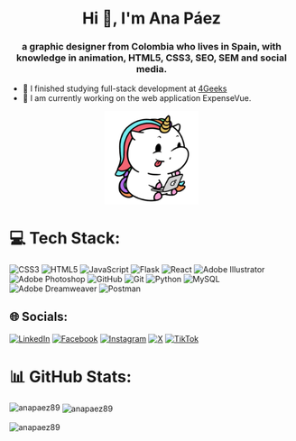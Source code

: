 <h1 align="center">Hi 👋, I'm Ana Páez</h1>
<h3 align="center">a graphic designer from Colombia who lives in Spain, with knowledge in animation, HTML5, CSS3, SEO, SEM and social media.</h3>

- 🌱 I finished studying full-stack development at [4Geeks](https://4geeks.com/)
- 🚀 I am currently working on the web application ExpenseVue.

<p align="center" width="100%">
<img align="center" width="33%" src="/images/unicorn.gif">
</p>

# 💻 Tech Stack:
![CSS3](https://img.shields.io/badge/css3-%231572B6.svg?style=for-the-badge&logo=css3&logoColor=white) ![HTML5](https://img.shields.io/badge/html5-%23E34F26.svg?style=for-the-badge&logo=html5&logoColor=white) ![JavaScript](https://img.shields.io/badge/javascript-%23323330.svg?style=for-the-badge&logo=javascript&logoColor=%23F7DF1E) ![Flask](https://img.shields.io/badge/flask-%23000.svg?style=for-the-badge&logo=flask&logoColor=white) ![React](https://img.shields.io/badge/react-%2320232a.svg?style=for-the-badge&logo=react&logoColor=%2361DAFB) ![Adobe Illustrator](https://img.shields.io/badge/adobe%20illustrator-%23FF9A00.svg?style=for-the-badge&logo=adobe%20illustrator&logoColor=white) ![Adobe Photoshop](https://img.shields.io/badge/adobe%20photoshop-%2331A8FF.svg?style=for-the-badge&logo=adobe%20photoshop&logoColor=white) ![GitHub](https://img.shields.io/badge/github-%23121011.svg?style=for-the-badge&logo=github&logoColor=white) ![Git](https://img.shields.io/badge/git-%23F05033.svg?style=for-the-badge&logo=git&logoColor=white) ![Python](https://img.shields.io/badge/python-3670A0?style=for-the-badge&logo=python&logoColor=ffdd54) ![MySQL](https://img.shields.io/badge/mysql-4479A1.svg?style=for-the-badge&logo=mysql&logoColor=white) ![Adobe Dreamweaver](https://img.shields.io/badge/Adobe%20Dreamweaver-FF61F6.svg?style=for-the-badge&logo=Adobe%20Dreamweaver&logoColor=white) ![Postman](https://img.shields.io/badge/Postman-FF6C37?style=for-the-badge&logo=postman&logoColor=white)


## 🌐 Socials:
[![LinkedIn](https://img.shields.io/badge/LinkedIn-%230077B5.svg?logo=linkedin&logoColor=white)](https://linkedin.com/in/anasapuri) [![Facebook](https://img.shields.io/badge/Facebook-%231877F2.svg?logo=Facebook&logoColor=white)](https://facebook.com/anasapuri) [![Instagram](https://img.shields.io/badge/Instagram-%23E4405F.svg?logo=Instagram&logoColor=white)](https://instagram.com/anasapuri) [![X](https://img.shields.io/badge/X-black.svg?logo=X&logoColor=white)](https://x.com/anasapuri) [![TikTok](https://img.shields.io/badge/TikTok-%23000000.svg?logo=TikTok&logoColor=white)](https://tiktok.com/@anasapuri) 

# 📊 GitHub Stats:
<p><img align="left" src="https://github-readme-stats.vercel.app/api/top-langs?username=anapaez89&show_icons=true&locale=en&layout=compact" alt="anapaez89" /></p>

<p>&nbsp;<img align="center" src="https://github-readme-stats.vercel.app/api?username=anapaez89&show_icons=true&locale=en" alt="anapaez89" /></p>

<p><img align="center" src="https://github-readme-streak-stats.herokuapp.com/?user=anapaez89&" alt="anapaez89" /></p>

